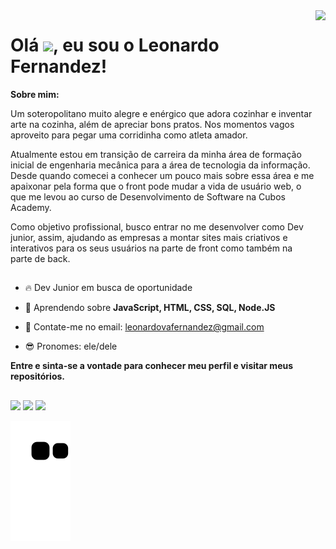 <img align="right" height="590em" src="./"/>

<h1 align="left">Olá <img src="https://raw.githubusercontent.com/kaueMarques/kaueMarques/master/hi.gif" height="30px">, eu sou o Leonardo Fernandez!</h1>

<p><strong>Sobre mim: </strong></p>
<p>Um soteropolitano muito alegre e enérgico que adora cozinhar e inventar arte na cozinha, além de apreciar bons pratos. Nos momentos vagos aproveito para pegar uma corridinha como atleta amador.</p>  
<p>Atualmente estou em transição de carreira da minha área de formação inicial de engenharia mecânica para a área de tecnologia da informação. Desde quando comecei a conhecer um pouco mais sobre essa área e me apaixonar pela forma que o front pode mudar a vida de usuário web, o que me levou ao curso de Desenvolvimento de Software na Cubos Academy.</p>
<p>Como objetivo profissional, busco entrar no me desenvolver como Dev junior, assim, ajudando as empresas a montar sites mais criativos e interativos para os seus usuários na parte de front como também na parte de back.</p>

##


- 🔥 Dev Junior em busca de oportunidade 

- 💯 Aprendendo sobre **JavaScript, HTML, CSS, SQL, Node.JS**

- 💬 Contate-me no email: leonardovafernandez@gmail.com

- 😎 Pronomes: ele/dele

<p><strong>Entre e sinta-se a vontade para conhecer meu perfil e visitar meus repositórios.</strong></p>

##

<div> 
  <a href = "mailto:leonardovafernandez@gmail.com"><img src="https://img.shields.io/badge/-Gmail-%23333?style=for-the-badge&logo=gmail&logoColor=white" target="_blank"></a>
  <a href="https://www.linkedin.com/in/leonardo-fernandez-5aa32138/" target="_blank"><img src="https://img.shields.io/badge/-LinkedIn-%230077B5?style=for-the-badge&logo=linkedin&logoColor=white" target="_blank"></a> 
  <a href="https://instagram.com/leonardovafernandez" target="_blank"><img src="https://img.shields.io/badge/-Instagram-%23E4405F?style=for-the-badge&logo=instagram&logoColor=white" target="_blank"></a> 
 
  ![Snake animation](https://github.com/rafaballerini/rafaballerini/blob/output/github-contribution-grid-snake.svg)
 
</div>
